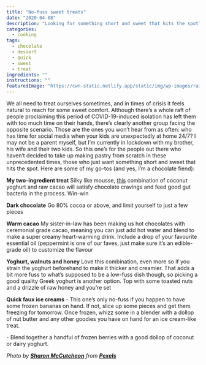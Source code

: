 ```yaml
---
title: "No-fuss sweet treats"
date: "2020-04-08"
description: "Looking for something short and sweet that hits the spot? Here are some of my go-tos."
categories: 
  - cooking
tags: 
  - chocolate
  - dessert
  - quick
  - sweet
  - treat
ingredients: ""
instructions: ""
featuredImage: "https://cwn-static.netlify.app/static/img/wp-images/rainbow-buttercream-frosting-3713892-scaled-e1586315366768.jpg"
---
```


We all need to treat ourselves sometimes, and in times of crisis it feels natural to reach for some sweet comfort. Although there’s a whole raft of people proclaiming this period of COVID-19-induced isolation has left them with too much time on their hands, there’s clearly another group facing the opposite scenario. Those are the ones you won’t hear from as often: who has time for social media when your kids are unexpectedly at home 24/7? I may not be a parent myself, but I’m currently in lockdown with my brother, his wife and their two kids. So this one’s for the people out there who haven’t decided to take up making pastry from scratch in these unprecedented times, those who just want something short and sweet that hits the spot. Here are some of my go-tos (and yes, I’m a chocolate fiend):

**My two-ingredient treat** Silky like mousse, [this](https://cookingwithnothing.com/my-two-ingredient-treat/) combination of coconut yoghurt and raw cacao will satisfy chocolate cravings and feed good gut bacteria in the process. Win-win

**Dark chocolate** Go 80% cocoa or above, and limit yourself to just a few pieces

**Warm cacao** My sister-in-law has been making us hot chocolates with ceremonial grade cacao, meaning you can just add hot water and blend to make a super creamy heart-warming drink. Include a drop of your favourite essential oil (peppermint is one of our faves, just make sure it’s an edible-grade oil) to customize the flavour

**Yoghurt, walnuts and honey** Love this combination, even more so if you strain the yoghurt beforehand to make it thicker and creamier. That adds a bit more fuss to what’s supposed to be a low-fuss dish though, so picking a good quality Greek yoghurt is another option. Top with some toasted nuts and a drizzle of raw honey and you’re set

**Quick faux ice creams** \- This one’s only no-fuss if you happen to have some frozen bananas on hand. If not, slice up some pieces and get them freezing for tomorrow. Once frozen, whizz some in a blender with a dollop of nut butter and any other goodies you have on hand for an ice cream-like treat.

\- Blend together a handful of frozen berries with a good dollop of coconut or dairy yoghurt.

_Photo by **[Sharon McCutcheon](https://www.pexels.com/@mccutcheon?utm_content=attributionCopyText&utm_medium=referral&utm_source=pexels)** from_ **[_Pexels_](https://www.pexels.com/photo/rainbow-buttercream-frosting-3713892/?utm_content=attributionCopyText&utm_medium=referral&utm_source=pexels)**

